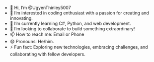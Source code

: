 - 👋 Hi, I’m @UgyenThinley5007
- 👀 I’m interested in coding enthusiast with a passion for creating and innovating.
- 🌱 I’m currently learning C#, Python, and web development.
- 💞️ I’m looking to collaborate to build something extraordinary!
- 📫 How to reach me: Email or Phone
- 😄 Pronouns: He/him.
- ⚡ Fun fact: Exploring new technologies, embracing challenges, and collaborating with fellow developers.

<!---
UgyenThinley5007/UgyenThinley5007 is a ✨ special ✨ repository because its `README.md` (this file) appears on your GitHub profile.
You can click the Preview link to take a look at your changes.
--->
